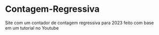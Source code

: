 # Contagem-Regressiva
Site com um contador de contagem regressiva para 2023 feito com base em um tutorial no Youtube 

